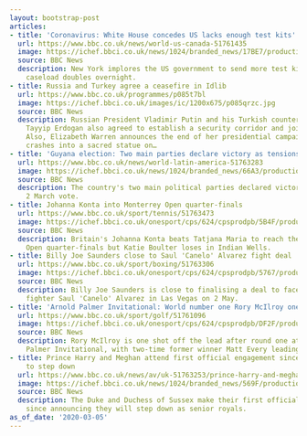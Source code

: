 ```yaml
---
layout: bootstrap-post
articles:
- title: 'Coronavirus: White House concedes US lacks enough test kits'
  url: https://www.bbc.co.uk/news/world-us-canada-51761435
  image: https://ichef.bbci.co.uk/news/1024/branded_news/17BE7/production/_111155279_gettyimages-1205321212-1.jpg
  source: BBC News
  description: New York implores the US government to send more test kits as the city's
    caseload doubles overnight.
- title: Russia and Turkey agree a ceasefire in Idlib
  url: https://www.bbc.co.uk/programmes/p085t7bl
  image: https://ichef.bbci.co.uk/images/ic/1200x675/p085qrzc.jpg
  source: BBC News
  description: Russian President Vladimir Putin and his Turkish counterpart Recep
    Tayyip Erdogan also agreed to establish a security corridor and joint patrols.
    Also, Elizabeth Warren announces the end of her presidential campaign and a truck
    crashes into a sacred statue on…
- title: 'Guyana election: Two main parties declare victory as tensions rise'
  url: https://www.bbc.co.uk/news/world-latin-america-51763283
  image: https://ichef.bbci.co.uk/news/1024/branded_news/66A3/production/_111157262_34486512-1a9f-4966-9e99-61e0c1bdb1c4.jpg
  source: BBC News
  description: The country's two main political parties declared victory after the
    2 March vote.
- title: Johanna Konta into Monterrey Open quarter-finals
  url: https://www.bbc.co.uk/sport/tennis/51763473
  image: https://ichef.bbci.co.uk/onesport/cps/624/cpsprodpb/5B4F/production/_111157332_konta_epa.jpg
  source: BBC News
  description: Britain's Johanna Konta beats Tatjana Maria to reach the Monterrey
    Open quarter-finals but Katie Boulter loses in Indian Wells.
- title: Billy Joe Saunders close to Saul 'Canelo' Alvarez fight deal
  url: https://www.bbc.co.uk/sport/boxing/51763306
  image: https://ichef.bbci.co.uk/onesport/cps/624/cpsprodpb/5767/production/_111157322_saunders_alvarez_getty.jpg
  source: BBC News
  description: Billy Joe Saunders is close to finalising a deal to face boxing's best-paid
    fighter Saul 'Canelo' Alvarez in Las Vegas on 2 May.
- title: 'Arnold Palmer Invitational: World number one Rory McIlroy one off lead'
  url: https://www.bbc.co.uk/sport/golf/51761096
  image: https://ichef.bbci.co.uk/onesport/cps/624/cpsprodpb/DF2F/production/_111153175_mcilroy_reuters.jpg
  source: BBC News
  description: Rory McIlroy is one shot off the lead after round one at the Arnold
    Palmer Invitational, with two-time former winner Matt Every leading on seven under.
- title: Prince Harry and Meghan attend first official engagement since announcement
    to step down
  url: https://www.bbc.co.uk/news/av/uk-51763253/prince-harry-and-meghan-attend-first-official-engagement-since-announcement-to-step-down
  image: https://ichef.bbci.co.uk/news/1024/branded_news/569F/production/_111157122_hi060461149.jpg
  source: BBC News
  description: The Duke and Duchess of Sussex make their first official appearance
    since announcing they will step down as senior royals.
as_of_date: '2020-03-05'
---
```


